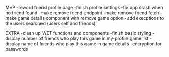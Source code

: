 MVP
-reword friend profile page
-finish profile settings
-fix app crash when no friend found
-make remove friend endpoint
-make remove friend fetch
-make game details component with remove game option
-add execptions to the users searched (users self and friends)

EXTRA
-clean up WET functions and components
-finish basic styling
-display number of friends who play this game in my-profile game list
-display name of friends who play this game in game details
-encryption for passwords